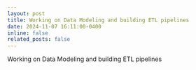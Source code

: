 ```yaml
---
layout: post
title: Working on Data Modeling and building ETL pipelines
date: 2024-11-07 16:11:00-0400
inline: false
related_posts: false
---
```


Working on Data Modeling and building ETL pipelines
